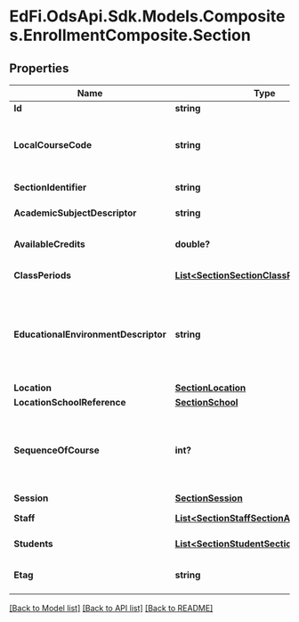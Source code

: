 # EdFi.OdsApi.Sdk.Models.Composites.EnrollmentComposite.Section
## Properties

Name | Type | Description | Notes
------------ | ------------- | ------------- | -------------
**Id** | **string** |  | 
**LocalCourseCode** | **string** | The local code assigned by the School that identifies the course offering provided for the instruction of students. | 
**SectionIdentifier** | **string** | The local identifier assigned to a section. | 
**AcademicSubjectDescriptor** | **string** | The intended major subject area of the course. | [optional] 
**AvailableCredits** | **double?** | The value of credits or units of value awarded for the completion of a course. | [optional] 
**ClassPeriods** | [**List&lt;SectionSectionClassPeriod&gt;**](SectionSectionClassPeriod.md) | An unordered collection of sectionClassPeriods.  | [optional] 
**EducationalEnvironmentDescriptor** | **string** | The setting in which a child receives education and related services; for example:          Center-based instruction          Home-based instruction          Hospital class          Mainstream          Residential care and treatment facility          ... | [optional] 
**Location** | [**SectionLocation**](SectionLocation.md) |  | [optional] 
**LocationSchoolReference** | [**SectionSchool**](SectionSchool.md) |  | [optional] 
**SequenceOfCourse** | **int?** | When a section is part of a sequence of parts for a course, the number of the sequence. If the course has only one part, the value of this section attribute should be 1. | [optional] 
**Session** | [**SectionSession**](SectionSession.md) |  | [optional] 
**Staff** | [**List&lt;SectionStaffSectionAssociation&gt;**](SectionStaffSectionAssociation.md) | An unordered collection of staffSectionAssociations.  | [optional] 
**Students** | [**List&lt;SectionStudentSectionAssociation&gt;**](SectionStudentSectionAssociation.md) | An unordered collection of studentSectionAssociations.  | [optional] 
**Etag** | **string** | A unique system-generated value that identifies the version of the resource. | [optional] 

[[Back to Model list]](../README.md#documentation-for-models) [[Back to API list]](../README.md#documentation-for-api-endpoints) [[Back to README]](../README.md)

